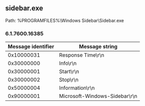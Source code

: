 ## sidebar.exe

Path: %PROGRAMFILES%\Windows Sidebar\Sidebar.exe

### 6.1.7600.16385

Message identifier | Message string
--- | ---
0x10000031 | Response Time\r\n
0x30000000 | Info\r\n
0x30000001 | Start\r\n
0x30000002 | Stop\r\n
0x50000004 | Information\r\n
0x90000001 | Microsoft-Windows-Sidebar\r\n
